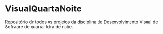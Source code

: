 # VisualQuartaNoite
Repositório de todos os projetos da disciplina de Desenvolvimento Visual de Software de quarta-feira de noite.
